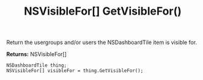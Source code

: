 ﻿---
uid: crmscript_ref_NSDashboardTile_GetVisibleFor
title: NSVisibleFor[] GetVisibleFor()
intellisense: NSDashboardTile.GetVisibleFor
keywords: NSDashboardTile, GetVisibleFor
so.topic: reference
---

Return the usergroups and/or users the NSDashboardTile item is visible for.

**Returns:** NSVisibleFor[]

```crmscript
NSDashboardTile thing;
NSVisibleFor[] visibleFor = thing.GetVisibleFor();
```

